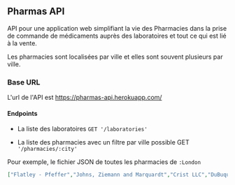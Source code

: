 ## Pharmas API

API pour une application web simplifiant la vie des Pharmacies dans la prise de commande de médicaments auprès des laboratoires et tout ce qui est lié à la vente.

Les pharmacies sont localisées par ville et elles sont souvent plusieurs par ville.

### Base URL

L'url de l'API est https://pharmas-api.herokuapp.com/


#### Endpoints

* La liste des laboratoires  `GET '/laboratories'`

* La liste des pharmacies avec un filtre par ville possible GET `'/pharmacies/:city'`

 Pour exemple, le fichier JSON de toutes les pharmacies de `:London`
```json
["Flatley - Pfeffer","Johns, Ziemann and Marquardt","Crist LLC","DuBuque - Ankunding","Goyette, Kihn and Toy"]
```
